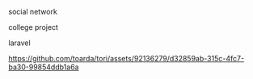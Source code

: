 social network

college project

laravel




https://github.com/toarda/tori/assets/92136279/d32859ab-315c-4fc7-ba30-99854ddb1a6a

